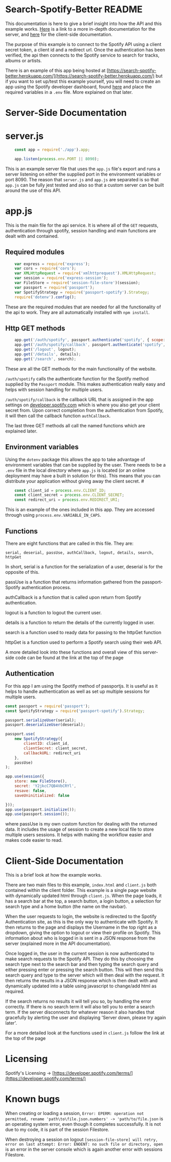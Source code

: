 # Search-Spotify-Better README
This documentation is here to give a brief insight into how the API and this example works. [Here](https://search-spotify-better.herokuapp.com/out/app.js.index.html) is a link to a more in-depth documentation for the server, and [here](https://search-spotify-better.herokuapp.com/out/client.js.index.html) for the client-side documentation.

The purpose of this example is to connect to the Spotify API using a client secret token, a client id and a redirect url. Once the authentication has been verified, the api then connects to the Spotify service to search for tracks, albums or artists.

There is an example of this app being hosted at [https://search-spotify-better.herokuapp.com/](https://search-spotify-better.herokuapp.com/) but if you want to set up/test this example yourself, you will need to create an app using the Spotify developer dashboard, found [here](https://developer.spotify.com/dashboard) and place the required variables in a `.env` file. More explained on that later.

# Server-Side Documentation

# server.js
```Javascript
    const app = require('./app').app;

    app.listen(process.env.PORT || 8090);
```

This is an example server file that uses the `app.js` file's export and runs a server listening on either the supplied port in the environment variables or port 8090. The reason that `server.js` and `app.js` are separated is so that `app.js` can be fully jest tested and also so that a custom server can be built around the use of this API.

# app.js
This is the main file for the api service. It is where all of the `GET` requests, authentication through spotify, session handling and main functions are dealt with and contained. 

## Required modules

```Javascript
    var express = require('express');
    var cors = require('cors');
    var XMLHttpRequest = require('xmlhttprequest').XMLHttpRequest;
    var session = require('express-session');
    var FileStore = require('session-file-store')(session);
    var passport = require('passport');
    var SpotifyStrategy = require('passport-spotify').Strategy;
    require('dotenv').config();
```
These are the required modules that are needed for all the functionality of the api to work. They are all automatically installed with `npm install`.

## Http GET methods

```Javascript
    app.get('/auth/spotify', passport.authenticate('spotify', { scope: ['user-read-email', 'user-read-private'], showDialog: true }));
    app.get('/auth/spotify/callback', passport.authenticate('spotify', {failureRedirect: '/'}), authCallback);
    app.get('/logout', logout);
    app.get('/details', details);
    app.get('/search', search);
```
These are all the GET methods for the main functionality of the website.

`/auth/spotify` calls the authenticate function for the Spotify method supplied by the `Passport` module. This makes authentication really easy and helps with session handling for multiple users. 

`/auth/spotify/callback` is the callback URL that is assigned in the app settings on [developer.spotify.com](https://developer.spotify.com/dashboard) which is where you also get your client secret from. Upon correct completion from the authentication from Spotify, it will then call the callback function `authCallback`. 

The last three GET methods all call the named functions which are explained later.

## Environment variables
Using the `dotenv` package this allows the app to take advantage of environment variables that can be supplied by the user. There needs to be a `.env` file in the local directory where `app.js` is located (or an online deployment may have a built in solution for this). This means that you can distribute your application without giving away the client secret. #
```Javascript
    const client_id = process.env.CLIENT_ID;
    const client_secret = process.env.CLIENT_SECRET;
    const redirect_uri = process.env.REDIRECT_URI;
```
This is an example of the ones included in this app. They are accessed through using `process.env.VARIABLE_IN_CAPS`.

## Functions
There are eight functions that are called in this file. They are:
```
serial, deserial, passUse, authCallback, logout, details, search, httpGet
```
In short, serial is a function for the serialization of a user, deserial is for the opposite of this.

passUse is a function that returns information gathered from the passport-Spotify authentication process.

authCallback is a function that is called upon return from Spotify authentication.

logout is a function to logout the current user.

details is a function to return the details of the currently logged in user.

search is a function used to ready data for passing to the httpGet function

httpGet is a function used to perform a Spotify search using their web API.

A more detailed look into these functions and overall view of this server-side code can be found at the link at the top of the page

## Authentication
For this app I am using the Spotify method of passportjs. It is useful as it helps to handle authentication as well as set up multiple sessions for multiple users. 
```Javascript
const passport = require('passport');
const SpotifyStrategy = require('passport-spotify').Strategy;

passport.serializeUser(serial);
passport.deserializeUser(deserial);

passport.use(
	new SpotifyStrategy({
		clientID: client_id,
		clientSecret: client_secret,
		callbackURL: redirect_uri
	},
	passUse)
);

app.use(session({
	store: new FileStore(),
	secret: 'Y2jkcC7QB4VbCRYl',
	resave: false,
	saveUninitialized: false

}));
app.use(passport.initialize());
app.use(passport.session());

```
where passUse is my own custom function for dealing with the returned data. It includes the usage of session to create a new local file to store multiple users sessions. It helps with making the workflow easier and makes code easier to read.

# Client-Side Documentation
This is a brief look at how the example works.

There are two main files to this example, `index.html` and `client.js` both contained within the client folder. This example is a single page website with dynamically updated html through `client.js`. When the page loads, it has a search bar at the top, a  search button, a login button, a selection for search type and a home button (the name on the navbar).

 When the user requests to login, the website is redirected to the Spotify Authentication site, as this is the only way to authenticate with Spotify. It then returns to the page and displays the Username in the top right as a dropdown, giving the option to logout or view their profile on Spotify. This information about who is logged in is sent in a JSON response from the server (explained more in the API documentation).

 Once logged in, the user in the current session is now authenticated to make search requests to the Spotify API. They do this by choosing the search type next to the search bar and then typing the search query and either pressing enter or pressing the search button. This will then send this search query and type to the server which will then deal with the request. It then returns the results in a JSON response which is then dealt with and dynamically updated into a table using javascript to change/add html as required. 

 If the search returns no results it will tell you so, by handling the error correctly. If there is no search term it will also tell you to enter a search term. If the server disconnects for whatever reason it also handles that gracefully by alerting the user and displaying 'Server down, please try again later'. 

 For a more detailed look at the functions used in `client.js` follow the link at the top of the page

# Licensing

Spotify's Licensing -> [https://developer.spotify.com/terms/](https://developer.spotify.com/terms/)

# Known bugs

 When creating or loading a session, `Error: EPERM: operation not permitted, rename 'path\to\file.json.numbers' -> 'path/to/file.json` is an operating system error, even though it completes successfully. It is not due to my code, it is part of the session Filestore.
 
 When destroying a session on logout `[session-file-store] will retry, error on last attempt: Error: ENOENT: no such file or directory, open` is an error in the server console which is again another error with sessions Filestore. 